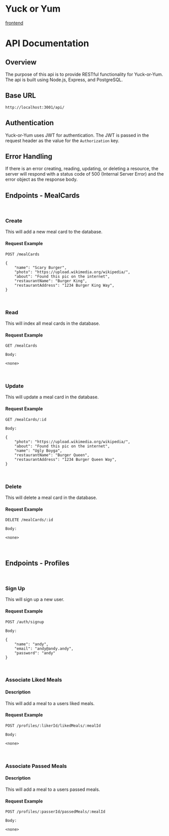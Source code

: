<h1>Yuck or Yum</h1>
<a href="https://github.com/andrewmorrisondev/yod-front">
frontend
</a>

# API Documentation

## Overview
The purpose of this api is to provide RESTful functionality for Yuck-or-Yum. The api is built using Node.js, Express, and PostgreSQL.

## Base URL

`http://localhost:3001/api/`

## Authentication

Yuck-or-Yum uses JWT for authentication. The JWT is passed in the request header as the value for the `Authorization` key.

## Error Handling

If there is an error creating, reading, updating, or deleting a resource, the server will respond with a status code of 500 (Internal Server Error) and the error object as the response body.

## Endpoints - MealCards

<br>

### Create

This will add a new meal card to the database.

#### Request Example

```
POST /mealCards

{
    "name": "Scary Burger",
    "photo": "https://upload.wikimedia.org/wikipedia/",
    "about": "Found this pic on the internet",
    "restaurantName": "Burger King",
    "restaurantAddress": "1234 Burger King Way",
}
```

<br>

### Read

This will index all meal cards in the database.

#### Request Example

```
GET /mealCards

Body:

<none>
```

<br>

### Update

This will update a meal card in the database.

#### Request Example

```
GET /mealCards/:id

Body:

{
    "photo": "https://upload.wikimedia.org/wikipedia/",
    "about": "Found this pic on the internet",
    "name": "Ugly Boyga",
    "restaurantName": "Burger Queen",
    "restaurantAddress": "1234 Burger Queen Way",
}
```

<br>

### Delete

This will delete a meal card in the database.

#### Request Example

```
DELETE /mealCards/:id

Body:

<none>
```

<br>

## Endpoints - Profiles

<br>

### Sign Up

This will sign up a new user.

#### Request Example

```
POST /auth/signup

Body:

{
    "name": "andy",
    "email": "andy@andy.andy",
    "password": "andy"
}
```

<br>

### Associate Liked Meals

#### Description

This will add a meal to a users liked meals.

#### Request Example

```
POST /profiles/:likerId/likedMeals/:mealId

Body:

<none>
```

<br>

### Associate Passed Meals

#### Description

This will add a meal to a users passed meals.

#### Request Example

```
POST /profiles/:passerId/passedMeals/:mealId

Body:

<none>
```